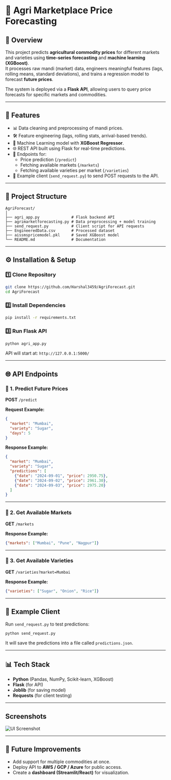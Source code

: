 # 🌾 Agri Marketplace Price Forecasting

## 📌 Overview
This project predicts **agricultural commodity prices** for different markets and varieties using **time-series forecasting** and **machine learning (XGBoost)**.  
It processes raw mandi (market) data, engineers meaningful features (lags, rolling means, standard deviations), and trains a regression model to forecast **future prices**.  

The system is deployed via a **Flask API**, allowing users to query price forecasts for specific markets and commodities.

---

## 🔑 Features
- 📊 Data cleaning and preprocessing of mandi prices.  
- 🛠 Feature engineering (lags, rolling stats, arrival-based trends).  
- 🤖 Machine Learning model with **XGBoost Regressor**.  
- 🌐 REST API built using Flask for real-time predictions.  
- 📡 Endpoints for:
  - Price prediction (`/predict`)
  - Fetching available markets (`/markets`)
  - Fetching available varieties per market (`/varieties`)
- 📝 Example client (`send_request.py`) to send POST requests to the API.  

---

## 📂 Project Structure
```
AgriForecast/
│
├── agri_app.py              # Flask backend API
├── agrimarketforecasting.py # Data preprocessing + model training
├── send_request.py          # Client script for API requests
├── EngineeredData.csv       # Processed dataset
├── aissmspricemodel.pkl     # Saved XGBoost model
└── README.md                # Documentation
```

---

## ⚙️ Installation & Setup

### 1️⃣ Clone Repository
```bash
git clone https://github.com/Harshal3459/AgriForecast.git
cd AgriForecast
```

### 2️⃣ Install Dependencies
```bash
pip install -r requirements.txt
```

### 3️⃣ Run Flask API
```bash
python agri_app.py
```
API will start at: `http://127.0.0.1:5000/`

---

## 🌐 API Endpoints

### 🔹 1. Predict Future Prices
**POST** `/predict`

**Request Example:**
```json
{
  "market": "Mumbai",
  "variety": "Sugar",
  "days": 5
}
```

**Response Example:**
```json
{
  "market": "Mumbai",
  "variety": "Sugar",
  "predictions": [
    {"date": "2024-09-01", "price": 2950.75},
    {"date": "2024-09-02", "price": 2961.30},
    {"date": "2024-09-03", "price": 2975.20}
  ]
}
```

---

### 🔹 2. Get Available Markets
**GET** `/markets`

**Response Example:**
```json
{"markets": ["Mumbai", "Pune", "Nagpur"]}
```

---

### 🔹 3. Get Available Varieties
**GET** `/varieties?market=Mumbai`

**Response Example:**
```json
{"varieties": ["Sugar", "Onion", "Rice"]}
```

---

## 📝 Example Client
Run `send_request.py` to test predictions:

```bash
python send_request.py
```

It will save the predictions into a file called `predictions.json`.

---

## 📊 Tech Stack
- **Python** (Pandas, NumPy, Scikit-learn, XGBoost)  
- **Flask** (for API)  
- **Joblib** (for saving model)  
- **Requests** (for client testing)  

---
## Screenshots
![UI Screenshot](images/PriceForcasting_ui.png)

---

## 🔮 Future Improvements
- Add support for multiple commodities at once.  
- Deploy API to **AWS / GCP / Azure** for public access.  
- Create a **dashboard (Streamlit/React)** for visualization.  
